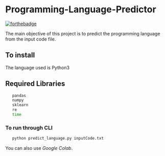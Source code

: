 # Programming-Language-Predictor

[![forthebadge](https://forthebadge.com/images/badges/made-with-python.svg)](https://forthebadge.com)

The main objective of this project is to predict the programming language from the input code file.

## To install 
The language used is Python3

## Required Libraries
```sh
   pandas
   numpy
   sklearn
   re
   time
```

### To run through CLI
```sh
   python predict_language.py inputCode.txt
```
You can also use *Google Colab*.

